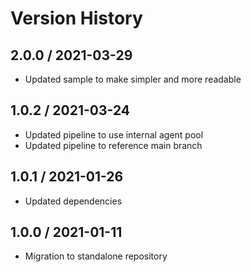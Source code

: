 # Version History

## 2.0.0 / 2021-03-29

- Updated sample to make simpler and more readable

## 1.0.2 / 2021-03-24

- Updated pipeline to use internal agent pool
- Updated pipeline to reference main branch

## 1.0.1 / 2021-01-26

- Updated dependencies

## 1.0.0 / 2021-01-11

- Migration to standalone repository